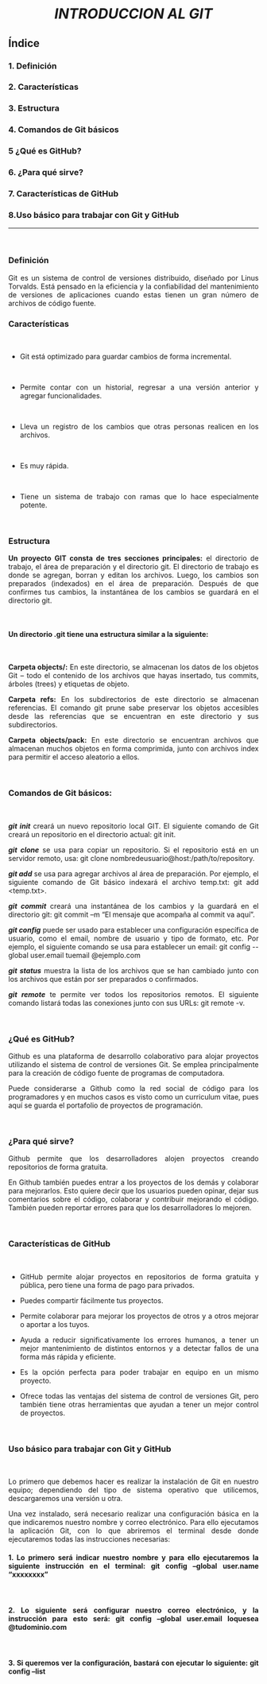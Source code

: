 # <center>***INTRODUCCION AL GIT***<center>

 ## **Índice**

 ### 1. Definición
 ### 2. Características
 ### 3. Estructura
 ### 4. Comandos de Git básicos
 ### 5 ¿Qué es GitHub?
 ### 6. ¿Para qué sirve?
 ### 7. Características de GitHub
 ### 8.Uso básico para trabajar con Git y GitHub

<hr> 
<br>

 ### **Definición**

<div style="text-align:justify">
Git es un sistema de control de versiones distribuido, diseñado por Linus Torvalds. Está pensado en la eficiencia y la confiabilidad del mantenimiento de versiones de aplicaciones cuando estas tienen un gran número de archivos de código fuente.

<br>

 ### **Características**

<br>

 - Git está optimizado para guardar cambios de forma incremental.
<br>

- Permite contar con un historial, regresar a una versión anterior y agregar funcionalidades.
<br>

- Lleva un registro de los cambios que otras personas realicen en los archivos.
<br>

- Es muy rápida. 
<br>

- Tiene un sistema de trabajo con ramas que lo hace especialmente potente.

<br>

 ### **Estructura**

 **Un proyecto GIT consta de tres secciones principales:** el directorio de trabajo, el área de preparación y el directorio git.
 El directorio de trabajo es donde se agregan, borran y editan los archivos. Luego, los cambios son preparados (indexados) en el área de preparación. Después de que confirmes tus cambios, la instantánea de los cambios se guardará en el directorio git.
 

<br>

 #### **Un directorio .git tiene una estructura similar a la siguiente:**
 <br>

**Carpeta objects/:** En este directorio, se almacenan los datos de los objetos Git – todo el contenido de los archivos que hayas insertado, tus commits, árboles (trees) y etiquetas de objeto.

**Carpeta refs:** En los subdirectorios de este directorio se almacenan referencias. El comando git prune sabe preservar los objetos accesibles desde las referencias que se encuentran en este directorio y sus subdirectorios.

**Carpeta objects/pack:** En este directorio se encuentran archivos que almacenan muchos objetos en forma comprimida, junto con archivos index para permitir el acceso aleatorio a ellos.

<br>

 ### **Comandos de Git básicos:**
 
 <br>

***git init*** creará un nuevo repositorio local GIT. El siguiente comando de Git creará un repositorio en el directorio actual: git init. 

***git clone*** se usa para copiar un repositorio. Si el repositorio está en un servidor remoto, usa: git clone nombredeusuario@host:/path/to/repository.

***git add*** se usa para agregar archivos al área de preparación. Por ejemplo, el siguiente comando de Git básico indexará el archivo temp.txt: git add <temp.txt>.

***git commit*** creará una instantánea de los cambios y la guardará en el directorio git: git commit –m “El mensaje que acompaña al commit va aquí”.

***git config*** puede ser usado para establecer una configuración específica de usuario, como el email, nombre de usuario y tipo de formato, etc. Por ejemplo, el siguiente comando se usa para establecer un email: git config --global user.email tuemail @ejemplo.com

***git status*** muestra la lista de los archivos que se han cambiado junto con los archivos que están por ser preparados o confirmados.

***git remote*** te permite ver todos los repositorios remotos. El siguiente comando listará todas las conexiones junto con sus URLs:
git remote -v.

<br>

### **¿Qué es GitHub?**

Github es una plataforma de desarrollo colaborativo para alojar proyectos utilizando el sistema de control de versiones Git. Se emplea principalmente para la creación de código fuente de programas de computadora.

Puede considerarse a Github como la red social de código para los programadores y en muchos casos es visto como un curriculum vitae, pues aquí se guarda el portafolio de proyectos de programación.

<br>

### **¿Para qué sirve?**

Github permite que los desarrolladores alojen proyectos creando repositorios de forma gratuita. 

En Github también puedes entrar a los proyectos de los demás y colaborar para mejorarlos. Esto quiere decir que los usuarios pueden opinar, dejar sus comentarios sobre el código, colaborar y contribuir mejorando el código. También pueden reportar errores para que los desarrolladores lo mejoren.

<br>

### **Características de GitHub**

<br>

- GitHub permite alojar proyectos en repositorios de forma gratuita y pública, pero tiene una forma de pago para privados.

- Puedes compartir fácilmente tus proyectos.

- Permite colaborar para mejorar los proyectos de otros y a otros mejorar o aportar a los tuyos.

- Ayuda a reducir significativamente los errores humanos, a tener un mejor mantenimiento de distintos entornos y a detectar fallos de una forma más rápida y eficiente.

- Es la opción perfecta para poder trabajar en equipo en un mismo proyecto.

- Ofrece todas las ventajas del sistema de control de versiones Git, pero también tiene otras herramientas que ayudan a tener un mejor control de proyectos.

<br>

### **Uso básico para trabajar con Git y GitHub**

<br>

Lo primero que debemos hacer es realizar la instalación de Git en nuestro equipo; dependiendo del tipo de sistema operativo que utilicemos, descargaremos una versión u otra. 

Una vez instalado, será necesario realizar una configuración básica en la que indicaremos nuestro nombre y correo electrónico. Para ello ejecutamos la aplicación Git, con lo que abriremos el terminal desde donde ejecutaremos todas las instrucciones necesarias:

#### 1. Lo primero será indicar nuestro nombre y para ello ejecutaremos la siguiente instrucción en el terminal: git config –global user.name “xxxxxxxx”

<br>

 #### 2. Lo siguiente será configurar nuestro correo electrónico, y la instrucción para esto será: git config –global user.email loquesea @tudominio.com

<br>

 #### 3. Si queremos ver la configuración, bastará con ejecutar lo siguiente: git config –list

</div>